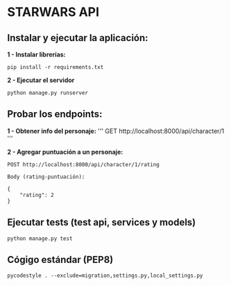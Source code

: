 # STARWARS API

## Instalar y ejecutar la aplicación:

**1 - Instalar librerías:**
```
pip install -r requirements.txt
```

**2 - Ejecutar el servidor**
```
python manage.py runserver
```


## Probar los endpoints:

**1 - Obtener info del personaje:**
'''
GET http://localhost:8000/api/character/1
'''

**2 - Agregar puntuación a un personaje:**
```
POST http://localhost:8000/api/character/1/rating

Body (rating-puntuación):

{
    "rating": 2
}
```


## Ejecutar tests (test api, services y models)
```
python manage.py test
```


## Cógigo estándar (PEP8)
```
pycodestyle . --exclude=migration,settings.py,local_settings.py
```
